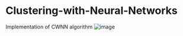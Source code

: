 # Clustering-with-Neural-Networks
Implementation of CWNN algorithm
![image](https://github.com/user-attachments/assets/29d9265b-22fa-434d-b1d3-a26ba84d9725)
